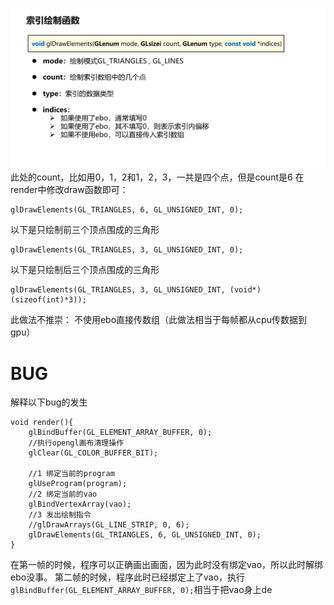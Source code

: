 ![输入图片说明](/imgs/2024-10-22/tX9rIsAGwnBvzCT7.png)
此处的count，比如用0，1，2和1，2，3，一共是四个点，但是count是6
在render中修改draw函数即可：
```
glDrawElements(GL_TRIANGLES, 6, GL_UNSIGNED_INT, 0);
```
以下是只绘制前三个顶点围成的三角形
```
glDrawElements(GL_TRIANGLES, 3, GL_UNSIGNED_INT, 0);
```
以下是只绘制后三个顶点围成的三角形
```
glDrawElements(GL_TRIANGLES, 3, GL_UNSIGNED_INT, (void*)(sizeof(int)*3));
```
此做法不推崇：
不使用ebo直接传数组（此做法相当于每帧都从cpu传数据到gpu）

# BUG
解释以下bug的发生
```
void render(){
	glBindBuffer(GL_ELEMENT_ARRAY_BUFFER, 0);
    //执行opengl画布清理操作
    glClear(GL_COLOR_BUFFER_BIT);

    //1 绑定当前的program
    glUseProgram(program);
    //2 绑定当前的vao
    glBindVertexArray(vao);
    //3 发出绘制指令
    //glDrawArrays(GL_LINE_STRIP, 0, 6);
    glDrawElements(GL_TRIANGLES, 6, GL_UNSIGNED_INT, 0);
}
```
在第一帧的时候，程序可以正确画出画面，因为此时没有绑定vao，所以此时解绑ebo没事。
第二帧的时候，程序此时已经绑定上了vao，执行`glBindBuffer(GL_ELEMENT_ARRAY_BUFFER, 0);`相当于把vao身上de
<!--stackedit_data:
eyJoaXN0b3J5IjpbOTIxMjY3ODUzLDI0MTU0MTg1MiwtMTMyOT
E0NDg1OF19
-->